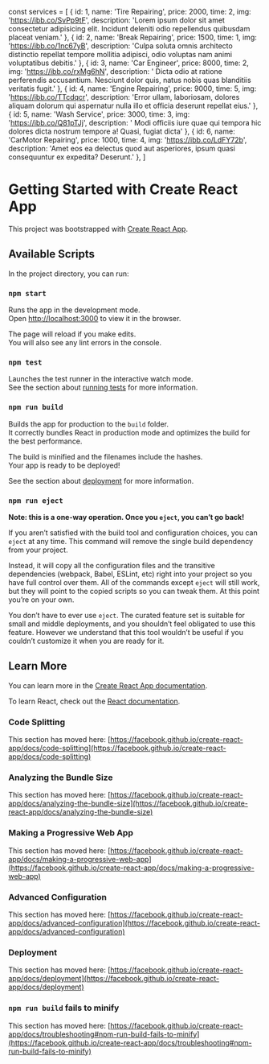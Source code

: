 const services = [
    { id: 1, name: 'Tire Repairing', price: 2000, time: 2, img: 'https://ibb.co/SvPp9tF', description: 'Lorem ipsum dolor sit amet consectetur adipisicing elit. Incidunt deleniti odio repellendus quibusdam placeat veniam.' },
    { id: 2, name: 'Break Repairing', price: 1500, time: 1, img: 'https://ibb.co/1nc67yB', description: 'Culpa soluta omnis architecto distinctio repellat tempore mollitia adipisci, odio voluptas nam animi voluptatibus debitis.' },
    { id: 3, name: 'Car Engineer', price: 8000, time: 2, img: 'https://ibb.co/rxMg6hN', description: ' Dicta odio at ratione perferendis accusantium. Nesciunt dolor quis, natus nobis quas blanditiis veritatis fugit.' },
    { id: 4, name: 'Engine Repairing', price: 9000, time: 5, img: 'https://ibb.co/TTcdqcr', description: 'Error ullam, laboriosam, dolores aliquam dolorum qui aspernatur nulla illo et officia deserunt repellat eius.' },
    { id: 5, name: 'Wash Service', price: 3000, time: 3, img: 'https://ibb.co/Q81pTJj', description: ' Modi officiis iure quae qui tempora hic dolores dicta nostrum tempore a! Quasi, fugiat dicta' },
    { id: 6, name: 'CarMotor Repairing', price: 1000, time: 4, img: 'https://ibb.co/LdFY72b', description: 'Amet eos ea delectus quod aut asperiores, ipsum quasi consequuntur ex expedita? Deserunt.' },
]


# Getting Started with Create React App

This project was bootstrapped with [Create React App](https://github.com/facebook/create-react-app).

## Available Scripts

In the project directory, you can run:

### `npm start`

Runs the app in the development mode.\
Open [http://localhost:3000](http://localhost:3000) to view it in the browser.

The page will reload if you make edits.\
You will also see any lint errors in the console.

### `npm test`

Launches the test runner in the interactive watch mode.\
See the section about [running tests](https://facebook.github.io/create-react-app/docs/running-tests) for more information.

### `npm run build`

Builds the app for production to the `build` folder.\
It correctly bundles React in production mode and optimizes the build for the best performance.

The build is minified and the filenames include the hashes.\
Your app is ready to be deployed!

See the section about [deployment](https://facebook.github.io/create-react-app/docs/deployment) for more information.

### `npm run eject`

**Note: this is a one-way operation. Once you `eject`, you can’t go back!**

If you aren’t satisfied with the build tool and configuration choices, you can `eject` at any time. This command will remove the single build dependency from your project.

Instead, it will copy all the configuration files and the transitive dependencies (webpack, Babel, ESLint, etc) right into your project so you have full control over them. All of the commands except `eject` will still work, but they will point to the copied scripts so you can tweak them. At this point you’re on your own.

You don’t have to ever use `eject`. The curated feature set is suitable for small and middle deployments, and you shouldn’t feel obligated to use this feature. However we understand that this tool wouldn’t be useful if you couldn’t customize it when you are ready for it.

## Learn More

You can learn more in the [Create React App documentation](https://facebook.github.io/create-react-app/docs/getting-started).

To learn React, check out the [React documentation](https://reactjs.org/).

### Code Splitting

This section has moved here: [https://facebook.github.io/create-react-app/docs/code-splitting](https://facebook.github.io/create-react-app/docs/code-splitting)

### Analyzing the Bundle Size

This section has moved here: [https://facebook.github.io/create-react-app/docs/analyzing-the-bundle-size](https://facebook.github.io/create-react-app/docs/analyzing-the-bundle-size)

### Making a Progressive Web App

This section has moved here: [https://facebook.github.io/create-react-app/docs/making-a-progressive-web-app](https://facebook.github.io/create-react-app/docs/making-a-progressive-web-app)

### Advanced Configuration

This section has moved here: [https://facebook.github.io/create-react-app/docs/advanced-configuration](https://facebook.github.io/create-react-app/docs/advanced-configuration)

### Deployment

This section has moved here: [https://facebook.github.io/create-react-app/docs/deployment](https://facebook.github.io/create-react-app/docs/deployment)

### `npm run build` fails to minify

This section has moved here: [https://facebook.github.io/create-react-app/docs/troubleshooting#npm-run-build-fails-to-minify](https://facebook.github.io/create-react-app/docs/troubleshooting#npm-run-build-fails-to-minify)
